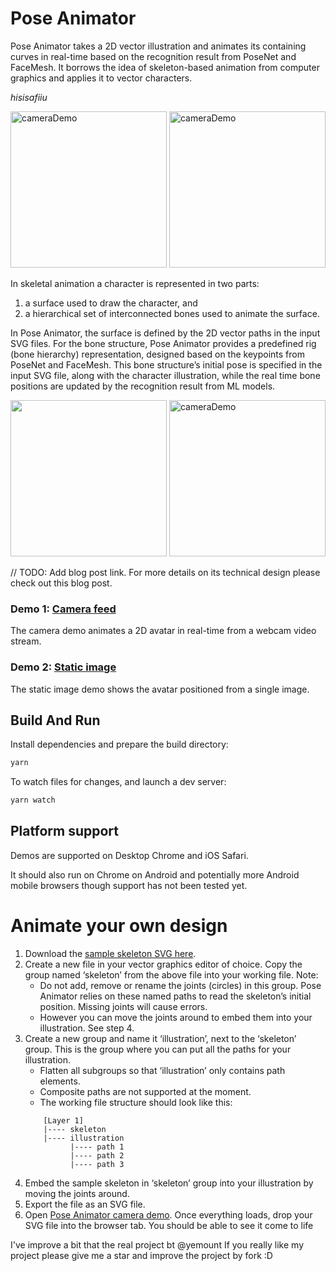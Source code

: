 # Pose Animator

Pose Animator takes a 2D vector illustration and animates its containing curves in real-time based on the recognition result from PoseNet and FaceMesh. It borrows the idea of skeleton-based animation from computer graphics and applies it to vector characters.

*hisisafiiu*

<img src="/resources/gifs/avatar-new-1.gif?raw=true" alt="cameraDemo" style="width: 250px;"/>

<img src="/resources/gifs/avatar-new-full-body.gif?raw=true" alt="cameraDemo" style="width: 250px;"/>

In skeletal animation a character is represented in two parts:
1. a surface used to draw the character, and 
1. a hierarchical set of interconnected bones used to animate the surface. 

In Pose Animator, the surface is defined by the 2D vector paths in the input SVG files. For the bone structure, Pose Animator provides a predefined rig (bone hierarchy) representation, designed based on the keypoints from PoseNet and FaceMesh. This bone structure’s initial pose is specified in the input SVG file, along with the character illustration, while the real time bone positions are updated by the recognition result from ML models.

<img src="https://firebasestorage.googleapis.com/v0/b/pose-animator-demo.appspot.com/o/ml-keypoints.png?alt=media" style="width:250px;"/>

<img src="/resources/gifs/avatar-new-bezier-1.gif?raw=true" alt="cameraDemo" style="width: 250px;"/>

// TODO: Add blog post link.
For more details on its technical design please check out this blog post.

### Demo 1: [Camera feed](https://pose-animator-demo.firebaseapp.com/camera.html)

The camera demo animates a 2D avatar in real-time from a webcam video stream.


### Demo 2: [Static image](https://pose-animator-demo.firebaseapp.com/static_image.html)

The static image demo shows the avatar positioned from a single image.

## Build And Run

Install dependencies and prepare the build directory:

```sh
yarn
```

To watch files for changes, and launch a dev server:

```sh
yarn watch
```

## Platform support

Demos are supported on Desktop Chrome and iOS Safari.

It should also run on Chrome on Android and potentially more Android mobile browsers though support has not been tested yet.

# Animate your own design

1. Download the [sample skeleton SVG here](/resources/samples/skeleton.svg).
1. Create a new file in your vector graphics editor of choice. Copy the group named ‘skeleton’ from the above file into your working file. Note: 
	* Do not add, remove or rename the joints (circles) in this group. Pose Animator relies on these named paths to read the skeleton’s initial position. Missing joints will cause errors.
	* However you can move the joints around to embed them into your illustration. See step 4.
1. Create a new group and name it ‘illustration’, next to the ‘skeleton’ group. This is the group where you can put all the paths for your illustration.
    * Flatten all subgroups so that ‘illustration’ only contains path elements.
    * Composite paths are not supported at the moment.
    * The working file structure should look like this:
	```
        [Layer 1]
        |---- skeleton
        |---- illustration
              |---- path 1
              |---- path 2
              |---- path 3
	```
1. Embed the sample skeleton in ‘skeleton’ group into your illustration by moving the joints around.
1. Export the file as an SVG file.
1. Open [Pose Animator camera demo](https://pose-animator-demo.firebaseapp.com/camera.html). Once everything loads, drop your SVG file into the browser tab. You should be able to see it come to life 

I've improve a bit that the real project bt @yemount
If you really like my project please give me a star and improve the project by fork :D
